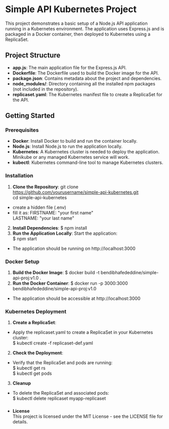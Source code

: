 # Simple API Kubernetes Project

This project demonstrates a basic setup of a Node.js API application running in a Kubernetes environment. The application uses Express.js and is packaged in a Docker container, then deployed to Kubernetes using a ReplicaSet.

## Project Structure

- **app.js**: The main application file for the Express.js API.
- **Dockerfile**: The Dockerfile used to build the Docker image for the API.
- **package.json**: Contains metadata about the project and dependencies.
- **node_modules/**: Directory containing all the installed npm packages (not included in the repository).
- **replicaset.yaml**: The Kubernetes manifest file to create a ReplicaSet for the API.

## Getting Started

### Prerequisites

- **Docker**: Install Docker to build and run the container locally.
- **Node.js**: Install Node.js to run the application locally.
- **Kubernetes**: A Kubernetes cluster is needed to deploy the application. Minikube or any managed Kubernetes service will work.
- **kubectl**: Kubernetes command-line tool to manage Kubernetes clusters.

### Installation

1. **Clone the Repository**:
   git clone https://github.com/yourusername/simple-api-kubernetes.git  <br />
   cd simple-api-kubernetes  <br />
- create a hidden file (.env)
- fill it as:
   FIRSTNAME: "your first name"  <br />
   LASTNAME: "your last name"  <br />
2. **Install Dependencies**:
 $ npm install
3. **Run the Application Locally**:
Start the application:  <br />
 $ npm start  <br />
- The application should be running on http://localhost:3000
### Docker Setup
1. **Build the Docker Image**:
 $ docker build -t bendibhafededdine/simple-api-proj:v1.0 .  <br />
2. **Run the Docker Container**:
 $ docker run -p 3000:3000 bendibhafededdine/simple-api-proj:v1.0  <br />

 - The application should be accessible at http://localhost:3000  <br />

### Kubernetes Deployment
1. **Create a ReplicaSet**:
- Apply the replicaset.yaml to create a ReplicaSet in your Kubernetes cluster:  <br />
 $ kubectl create -f replicaset-def.yaml  <br />
2. **Check the Deployment**:
- Verify that the ReplicaSet and pods are running:  <br />
 $ kubectl get rs  <br />
 $ kubectl get pods  <br />

3. **Cleanup**
 - To delete the ReplicaSet and associated pods:  <br />
  $ kubectl delete replicaset myapp-replicaset  <br />

###
- **License**  <br />
This project is licensed under the MIT License - see the LICENSE file for details.
